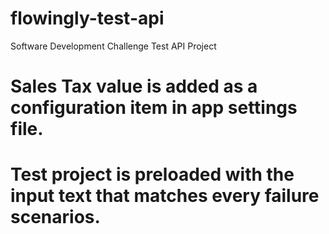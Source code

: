 # flowingly-test-api

Software Development Challenge Test API Project

#  Sales Tax value is added as a configuration item in app settings file.

#  Test project is preloaded with the input text that matches every failure scenarios.